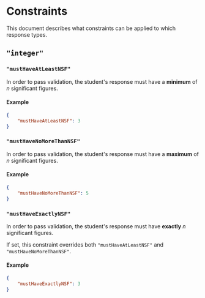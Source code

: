 # Constraints

This document describes what constraints can be applied to which response types.

## `"integer"`

### `"mustHaveAtLeastNSF"`

In order to pass validation, the student's response must have a **minimum** of *n* significant figures.

#### Example

```json
{
    "mustHaveAtLeastNSF": 3
}
```

### `"mustHaveNoMoreThanNSF"`

In order to pass validation, the student's response must have a **maximum** of *n* significant figures.

#### Example

```json
{
    "mustHaveNoMoreThanNSF": 5
}
```

### `"mustHaveExactlyNSF"`

In order to pass validation, the student's response must have **exactly** *n* significant figures.

If set, this constraint overrides both `"mustHaveAtLeastNSF"` and `"mustHaveNoMoreThanNSF"`.

#### Example

```json
{
    "mustHaveExactlyNSF": 3
}
```

